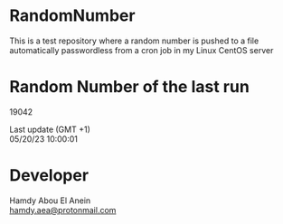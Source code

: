 # RandomNumber    
This is a test repository where a random number is pushed to a file automatically passwordless from a cron job in my Linux CentOS server    
# Random Number of the last run   
19042
      
Last update (GMT +1)    
05/20/23 10:00:01
# Developer    
Hamdy Abou El Anein   
hamdy.aea@protonmail.com
